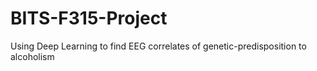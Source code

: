 # BITS-F315-Project
Using Deep Learning to find EEG correlates of genetic-predisposition to alcoholism
